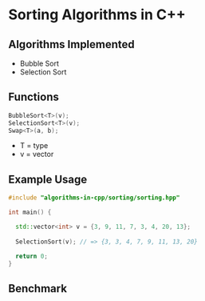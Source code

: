 # Sorting Algorithms in C++
## Algorithms Implemented
- Bubble Sort
- Selection Sort

## Functions
```cpp
BubbleSort<T>(v);
SelectionSort<T>(v);
Swap<T>(a, b);
```
- T = type
- v = vector

## Example Usage
```cpp
#include "algorithms-in-cpp/sorting/sorting.hpp"

int main() {

  std::vector<int> v = {3, 9, 11, 7, 3, 4, 20, 13};
  
  SelectionSort(v); // => {3, 3, 4, 7, 9, 11, 13, 20}

  return 0;
}
```
## Benchmark

